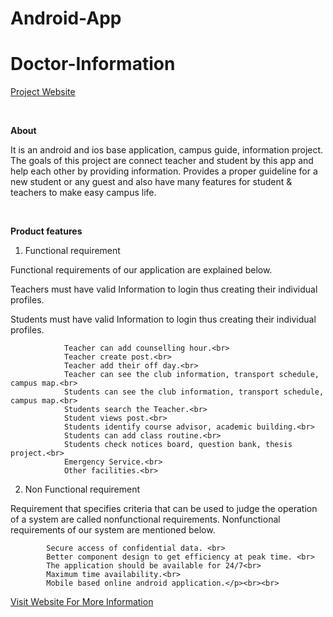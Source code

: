 # Android-App
# Doctor-Information

<p><a href="https://sites.google.com/view/diucampusguide/home">Project Website</a> </p> <br>

<b>About</b>
<p>It is an android and ios base application, campus guide, information project. The goals of this project are connect teacher and student by this app and help each other by providing information. Provides a proper guideline for a new student or any guest and also have many features for student & teachers to make easy campus life. </p> <br>

<p> <b>Product features</b><br>

1. Functional requirement<br>

Functional requirements of our application are explained below.<br>

Teachers must have valid Information to login thus creating their individual profiles.<br>

Students must have valid Information to login thus creating their individual profiles.<br>

                Teacher can add counselling hour.<br>
                Teacher create post.<br>
                Teacher add their off day.<br>
                Teacher can see the club information, transport schedule, campus map.<br>
                Students can see the club information, transport schedule, campus map.<br>
                Students search the Teacher.<br>
                Student views post.<br>
                Students identify course advisor, academic building.<br>
                Students can add class routine.<br>
                Students check notices board, question bank, thesis project.<br>
                Emergency Service.<br>
                Other facilities.<br>

 

2. Non Functional requirement <br>

Requirement that specifies criteria that can be used to judge the operation of a system are called nonfunctional requirements. Nonfunctional requirements of our system are mentioned below.<br>

            Secure access of confidential data. <br>
            Better component design to get efficiency at peak time. <br>
            The application should be available for 24/7<br>
            Maximum time availability.<br>
            Mobile based online android application.</p><br><br>


   <a href="https://sites.google.com/view/diucampusguide/home">Visit Website For More Information</a> 

